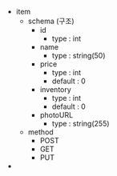 - item
    - schema (구조)
        - id
            - type : int
        - name
            - type : string(50)
        - price
            - type : int
            - default : 0
        - inventory
            - type : int
            - default : 0
        - photoURL
            - type : string(255)
    - method
        - POST
        - GET
        - PUT
- 